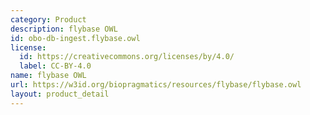 ```yaml
---
category: Product
description: flybase OWL
id: obo-db-ingest.flybase.owl
license:
  id: https://creativecommons.org/licenses/by/4.0/
  label: CC-BY-4.0
name: flybase OWL
url: https://w3id.org/biopragmatics/resources/flybase/flybase.owl
layout: product_detail
---
```

